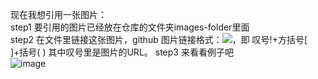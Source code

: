 现在我想引用一张图片：  
step1 要引用的图片已经放在仓库的文件夹images-folder里面  
step2 在文件里链接这张图片，github 图片链接格式：![](img_url)，即 叹号!+方括号[ ]+括号( ) 其中叹号里是图片的URL。
step3 来看看例子吧  
![image](https://github.com/bigbeats/Git-Github-notes-for-study/blob/master/images-folder/TeamLogo.png)
